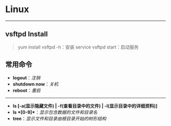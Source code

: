# Linux

---

## vsftpd Install
> yum install vsftpd -h：安装
> service vsftpd start：启动服务

## 常用命令
* **logout**：*注销*
* **shutdown now**：*关机*
* **reboot**：*重启*

---

* **ls [-a(显示隐藏文件) | -f(查看目录中的文件) | -l(显示目录中的详细资料)]**
* **ls \*[0-9]\***：*显示包含数据的文件和目录名*
* **tree**：*显示文件和目录由根目录开始的树形结构*
